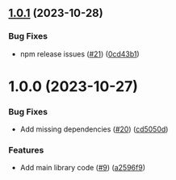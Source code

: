 ## [1.0.1](https://github.com/MatiPl01/react-native-skia-responsive-text/compare/v1.0.0...v1.0.1) (2023-10-28)


### Bug Fixes

* npm release issues ([#21](https://github.com/MatiPl01/react-native-skia-responsive-text/issues/21)) ([0cd43b1](https://github.com/MatiPl01/react-native-skia-responsive-text/commit/0cd43b17cff2cb67fee904870e31583109c681cb))

# 1.0.0 (2023-10-27)

### Bug Fixes

- Add missing dependencies ([#20](https://github.com/MatiPl01/react-native-skia-responsive-text/issues/20)) ([cd5050d](https://github.com/MatiPl01/react-native-skia-responsive-text/commit/cd5050d5bd83c7d04b84f3c0113879d7779ad396))

### Features

- Add main library code ([#9](https://github.com/MatiPl01/react-native-skia-responsive-text/issues/9)) ([a2596f9](https://github.com/MatiPl01/react-native-skia-responsive-text/commit/a2596f9907afad07a701632bb18695d56820d14b))
